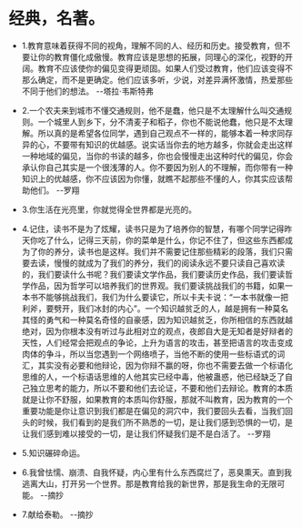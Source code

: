 # 经典，名著。

- 1.教育意味着获得不同的视角，理解不同的人、经历和历史。接受教育，但不要让你的教育僵化成傲慢。教育应该是思想的拓展，同理心的深化，视野的开阔。教育不应该使你的偏见变得更顽固。如果人们受过教育，他们应该变得不那么确定，而不是更确定。他们应该多听，少说，对差异满怀激情，热爱那些不同于他们的想法。 --塔拉·韦斯特弗

- 2.一个农夫来到城市不懂交通规则，他不是蠢，他只是不太理解什么叫交通规则。一个城里人到乡下，分不清麦子和稻子，你也不能说他蠢，他只是不太理解。所以真的是希望各位同学，遇到自己观点不一样的，能够本着一种求同存异的心，不要带有知识的优越感。说实话当你去的地方越多，你就会走出这样一种地域的偏见，当你的书读的越多，你也会慢慢走出这种时代的偏见，你会承认你自己其实是一个很浅薄的人。你不要因为别人的不理解，而你带有一种知识上的优越感，你不应该因为你懂，就瞧不起那些不懂的人，你其实应该帮助他们。 --罗翔

- 3.你生活在光亮里，你就觉得全世界都是光亮的。

- 4.记住，读书不是为了炫耀，读书只是为了培养你的智慧，有哪个同学记得昨天你吃了什么，记得三天前，你的菜单是什么，你记不住了，但这些东西都成为了你的养分，读书也是这样。我们并不需要记住那些精彩的段落，我们只需要去读，慢慢的就成为了我们的养分，我们的阅读永远不要只读自己喜欢读的，我们要读什么书呢？我们要读文学作品，我们要读历史作品，我们要读哲学作品，因为哲学可以培养我们的世界观。我们要读挑战我们的书籍，如果一本书不能够挑战我们，我们为什么要读它，所以卡夫卡说：“一本书就像一把利斧，要劈开，我们冰封的内心”。一个知识越贫乏的人，越是拥有一种莫名其怪的勇气和一种莫名奇怪的自豪感，因为知识越贫乏，你所相信的东西就越绝对，因为你根本没有听过与此相对立的观点，夜郎自大是无知者是好辩者的天性，人们经常会把观点的争论，上升为语言的攻击，甚至把语言的攻击变成肉体的争斗，所以当您遇到一个网络喷子，当他不断的使用一些标语式的词汇，其实没有必要和他辩论，因为你辩不赢的呀，你也不需要去做一个标语化思维的人，一个标语话思维的人他其实已经中毒，他被蛊惑，他已经缺乏了自己独立思考的能力，所以不要和他们去论证，不要和他们去辩论。教育的本质就是让你不舒服，如果教育的本质叫你舒服，那就不叫教育，因为教育的一个重要功能是你让意识到我们都是在偏见的洞穴中，我们要回头去看，当我们回头的时候，我们看到的是我们所不熟悉的一切，是让我们感到恐惧的一切，是让我们感到难以接受的一切，是让我们怀疑我们是不是白活了。 --罗翔

- 5.知识碾碎命运。

- 6.我曾怯懦、崩溃、自我怀疑，内心里有什么东西腐烂了，恶臭熏天。直到我逃离大山，打开另一个世界。那是教育给我的新世界，那是我生命的无限可能。 --摘抄

- 7.献给泰勒。 --摘抄
